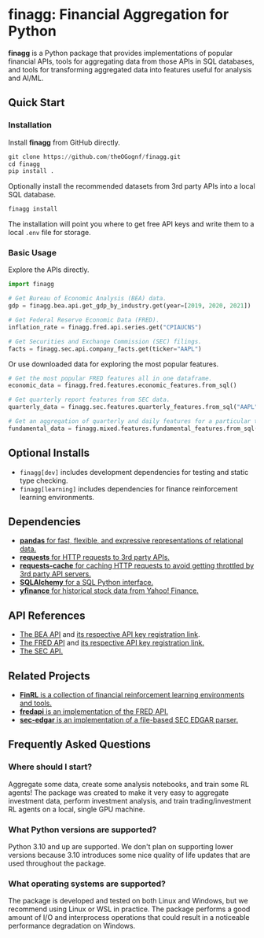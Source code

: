 # finagg: Financial Aggregation for Python

**finagg** is a Python package that provides implementations of popular financial APIs,
tools for aggregating data from those APIs in SQL databases, and tools for transforming
aggregated data into features useful for analysis and AI/ML.

## Quick Start

### Installation

Install **finagg** from GitHub directly.

```python
git clone https://github.com/theOGognf/finagg.git
cd finagg
pip install .
```

Optionally install the recommended datasets from 3rd party APIs into a local SQL database.

```python
finagg install
```

The installation will point you where to get free API keys and write them to a local
`.env` file for storage.

### Basic Usage

Explore the APIs directly.

```python
import finagg

# Get Bureau of Economic Analysis (BEA) data.
gdp = finagg.bea.api.get_gdp_by_industry.get(year=[2019, 2020, 2021])

# Get Federal Reserve Economic Data (FRED).
inflation_rate = finagg.fred.api.series.get("CPIAUCNS")

# Get Securities and Exchange Commission (SEC) filings.
facts = finagg.sec.api.company_facts.get(ticker="AAPL")
```

Or use downloaded data for exploring the most popular features.

```python
# Get the most popular FRED features all in one dataframe.
economic_data = finagg.fred.features.economic_features.from_sql()

# Get quarterly report features from SEC data.
quarterly_data = finagg.sec.features.quarterly_features.from_sql("AAPL")

# Get an aggregation of quarterly and daily features for a particular ticker.
fundamental_data = finagg.mixed.features.fundamental_features.from_sql("AAPL")
```

## Optional Installs

- `finagg[dev]` includes development dependencies for testing and static type checking.
- `finagg[learning]` includes dependencies for finance reinforcement learning environments.

## Dependencies

- [**pandas** for fast, flexible, and expressive representations of relational data.](https://pandas.pydata.org/)
- [**requests** for HTTP requests to 3rd party APIs.](https://requests.readthedocs.io/en/latest/)
- [**requests-cache** for caching HTTP requests to avoid getting throttled by 3rd party API servers.](https://requests-cache.readthedocs.io/en/stable/)
- [**SQLAlchemy** for a SQL Python interface.](https://www.sqlalchemy.org/)
- [**yfinance** for historical stock data from Yahoo! Finance.](https://github.com/ranaroussi/yfinance)

## API References

- [The BEA API](https://apps.bea.gov/api/signup/) and [its respective API key registration link](https://apps.bea.gov/API/signup/).
- [The FRED API](https://fred.stlouisfed.org/docs/api/fred/) and [its respective API key registration link.](https://fredaccount.stlouisfed.org/login/secure/)
- [The SEC API.](https://www.sec.gov/edgar/sec-api-documentation)

## Related Projects

- [**FinRL** is a collection of financial reinforcement learning environments and tools.](https://github.com/AI4Finance-Foundation/FinRL)
- [**fredapi** is an implementation of the FRED API.](https://github.com/mortada/fredapi)
- [**sec-edgar** is an implementation of a file-based SEC EDGAR parser.](https://github.com/sec-edgar/sec-edgar)

## Frequently Asked Questions

### Where should I start?

Aggregate some data, create some analysis notebooks, and train some RL agents! The package was
created to make it very easy to aggregate investment data, perform investment analysis, and train
trading/investment RL agents on a local, single GPU machine.

### What Python versions are supported?

Python 3.10 and up are supported. We don't plan on supporting lower versions because 3.10 introduces
some nice quality of life updates that are used throughout the package.

### What operating systems are supported?

The package is developed and tested on both Linux and Windows, but we recommend using Linux or WSL
in practice. The package performs a good amount of I/O and interprocess operations that could result
in a noticeable performance degradation on Windows.
